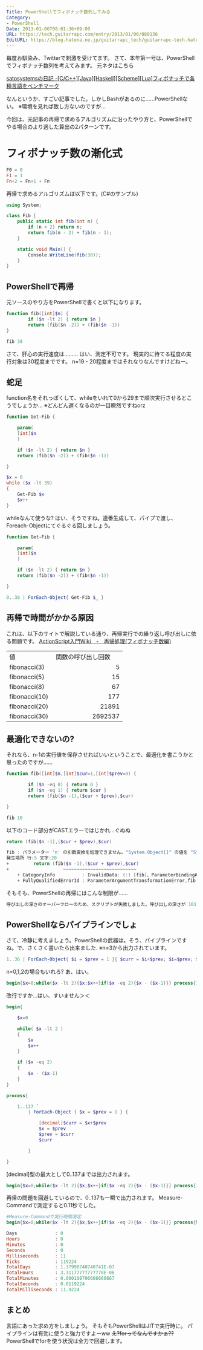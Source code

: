 ```yaml
---
Title: PowerShellでフィボナッチ数列してみる
Category:
- PowerShell
Date: 2013-01-06T08:01:36+09:00
URL: https://tech.guitarrapc.com/entry/2013/01/06/080136
EditURL: https://blog.hatena.ne.jp/guitarrapc_tech/guitarrapc-tech.hatenablog.com/atom/entry/6802418398340376732
---
```


<!--
Date: 2013-01-06T08:01:36+09:00
URL: https://tech.guitarrapc.com/entry/2013/01/06/080136
-->

毎度お馴染み、Twitterで刺激を受けてます。
さて、本年第一号は、PowerShellでフィボナッチ数列を考えてみます。 元ネタはこちら

[satosystemsの日記 -[C/C++][Java][Haskell][Scheme][Lua]フィボナッチで各種言語をベンチマーク](http://d.hatena.ne.jp/satosystems/20121228/1356655565)

なんというか、すごい記事でした。しかしBashがあるのに……PowerShellない。
※環境を見れば致し方ないのですが…

今回は、元記事の再帰で求めるアルゴリズムに沿ったやり方と、PowerShellでやる場合のより適した算出の2パターンです。

# フィボナッチ数の漸化式

```ps1
F0 = 0
F1 = 1
Fn+2 = Fn+1 + Fn
```

再帰で求めるアルゴリズムは以下です。(C#のサンプル)
```cs
using System;

class Fib {
    public static int fib(int n) {
        if (n < 2) return n;
        return fib(n - 2) + fib(n - 1);
    }

    static void Main() {
        Console.WriteLine(fib(38));
    }
}
```


## PowerShellで再帰
元ソースのやり方をPowerShellで書くと以下になります。

```ps1
function fib([int]$n) {
        if ($n -lt 2) { return $n }
        return (fib($n -2)) + (fib($n -1))
}

fib 38
```

さて、肝心の実行速度は……… はい、測定不可です。 現実的に待てる程度の実行対象は30程度までです。 n=19 - 20程度まではそれなりなんですけどねー。
## 蛇足
function名をそれっぽくして、whileをいれて0から29まで順次実行させるとこうでしょうか… ※どんどん遅くなるのが一目瞭然ですねorz

```ps1
function Get-Fib {

    param(
    [int]$n
    )

    if ($n -lt 2) { return $n }
    return (fib($n -2)) + (fib($n -1))

}

$x = 0
while ($x -lt 39)
{
    Get-Fib $x
    $x++
}
```

whileなんて使うな? はい、そうですね。連番生成して、パイプで渡し、Foreach-Objectにてぐるぐる回しましょう。

```ps1
function Get-Fib {

    param(
    [int]$n
    )

    if ($n -lt 2) { return $n }
    return (fib($n -2)) + (fib($n -1))

}

0..38 | ForEach-Object{ Get-Fib $_ }
```

## 再帰で時間がかかる原因
これは、以下のサイトで解説している通り、再帰実行での繰り返し呼び出しに依る問題です。
<a href="http://www40.atwiki.jp/spellbound/pages/267.html" target="_blank">ActionScript入門Wiki　-　再帰処理(フィボナッチ数編)</a>
<table width="276" border="0" cellspacing="0" cellpadding="0"><colgroup><col width="103" /> <col width="173" /></colgroup>
<tbody>
<tr>
<td align="left" width="103" height="18">値</td>
<td align="left" width="173"> 関数の呼び出し回数</td>
</tr>
<tr>
<td align="left" height="18">fibonacci(3)</td>
<td align="right">5</td>
</tr>
<tr>
<td align="left" height="18">fibonacci(5)</td>
<td align="right">15</td>
</tr>
<tr>
<td align="left" height="18">fibonacci(8)</td>
<td align="right">67</td>
</tr>
<tr>
<td align="left" height="18">fibonacci(10)</td>
<td align="right">177</td>
</tr>
<tr>
<td align="left" height="18">fibonacci(20)</td>
<td align="right">21891</td>
</tr>
<tr>
<td align="left" height="18">fibonacci(30)</td>
<td align="right">2692537</td>
</tr>
</tbody>
</table>


## 最適化できないの?
それなら、n-1の実行値を保存させればいいということで、最適化を書こうかと思ったのですが……

```ps1
function fib([int]$n,[int]$cur=1,[int]$prev=0) {

        if ($n -eq 0) { return 0 }
        if ($n -eq 1) { return $cur }
        return (fib($n -1),($cur + $prev),$cur)

}

fib 10
```

以下のコード部分がCASTエラーではじかれ…ぐぬぬ

```ps1
return (fib($n -1),($cur + $prev),$cur)

fib : パラメーター 'n' の引数変換を処理できません。"System.Object[]" の値を "System.Object[]" 型から "System.Int32" 型に変換できません。
発生場所 行:5 文字:20
+         return (fib($n -1),($cur + $prev),$cur)
+                    ~~~~~~~~~~~~~~~~~~~~~~~~~~~
    + CategoryInfo          : InvalidData: (:) [fib]、ParameterBindingArgumentTransformationException
    + FullyQualifiedErrorId : ParameterArgumentTransformationError,fib
```

そもそも、PowerShellの再帰にはこんな制限が……

```ps1
呼び出しの深さのオーバーフローのため、スクリプトが失敗しました。呼び出しの深さが 101 に達しましたが、最大値は 100 です。
```

## PowerShellならパイプラインでしょ
さて、冷静に考えましょう。PowerShellの武器は。そう、パイプラインですね。で、さくさく書いたら出来ました.
※n=3から出力されています。

```ps1
1..36 | ForEach-Object{ $i = $prev = 1 }{ $curr = $i+$prev; $i=$prev; $prev=$curr; $curr }
```

n=0,1,2の場合もいれろ? あ、はい。

```ps1
begin{$x=0;while($x -lt 2){$x;$x++}if($x -eq 2){$x - ($x-1)}} process{1..36 | ForEach-Object{ $x = $prev = 1; }{[decimal]$curr = $x+$prev; $x = $prev; $prev = $curr; $curr}}
```

改行ですか…はい、すいません＞＜

```ps1
begin{

    $x=0

    while( $x -lt 2 )
    {
        $x
        $x++
    }

    if ($x -eq 2)
    {
        $x - ($x-1)
    }
}

process{

    1..137 `
        | ForEach-Object { $x = $prev = 1 } {

            [decimal]$curr = $x+$prev
            $x = $prev
            $prev = $curr
            $curr

        }

}
```

[decimal]型の最大として0..137までは出力されます。

```ps1
begin{$x=0;while($x -lt 2){$x;$x++}if($x -eq 2){$x - ($x-1)}} process{1..137 | ForEach-Object{ $x = $prev = 1; }{[decimal]$curr = $x+$prev; $x=$prev; $prev=$curr; $curr}};
```

再帰の問題を回避しているので、0..137も一瞬で出力されます。 Measure-Commandで測定すると0.11秒でした。

```ps1
#Measure-Commandで実行時間測定
begin{$x=0;while($x -lt 2){$x;$x++}if($x -eq 2){$x - ($x-1)}} process{Measure-Command{1..137 | ForEach-Object{ $x = $prev = 1; }{[decimal]$curr = $x+$prev; $x=$prev; $prev=$curr; $curr}}};
```


```ps1
Days              : 0
Hours             : 0
Minutes           : 0
Seconds           : 0
Milliseconds      : 11
Ticks             : 119224
TotalDays         : 1.37990740740741E-07
TotalHours        : 3.31177777777778E-06
TotalMinutes      : 0.000198706666666667
TotalSeconds      : 0.0119224
TotalMilliseconds : 11.9224
```

## まとめ
言語にあった求め方をしましょう。 そもそもPowerShellはJITで実行時に。
パイプラインは有効に使うと強力ですよーww
<del datetime="2013-01-06T13:47:21+00:00">え?forってなんですかぁ??</del>PowerShellでforを使う状況は全力で回避します。
